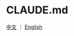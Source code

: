 # CLAUDE.md

[中文](https://github.com/radishzzz/CLAUDE.md/blob/main/CLAUDE.zh.md) ｜ [English](https://github.com/radishzzz/CLAUDE.md/blob/main/CLAUDE.md)

